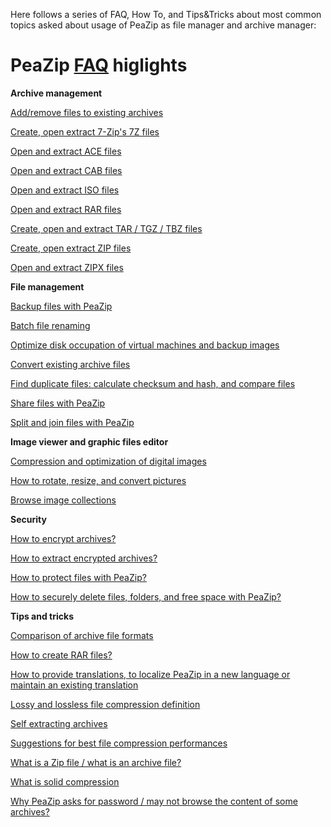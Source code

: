 Here follows a series of FAQ, How To, and Tips&Tricks about most common topics asked about usage of PeaZip as file manager and archive manager:

# PeaZip [FAQ](http://peazip.sourceforge.net/peazip-help-faq.html) higlights #

**Archive management**

[Add/remove files to existing archives](http://peazip.sourceforge.net/add-remove-files-from-archive.html)

[Create, open extract 7-Zip's 7Z files](http://peazip.sourceforge.net/7zip-files-utility.html)

[Open and extract ACE files](http://peazip.sourceforge.net/ace-files-utility.html)

[Open and extract CAB files](http://peazip.sourceforge.net/cab-files-utility.html)

[Open and extract ISO files](http://peazip.sourceforge.net/iso-image-files.html)

[Open and extract RAR files](http://peazip.sourceforge.net/free-rar.html)

[Create, open and extract TAR / TGZ / TBZ files](http://peazip.sourceforge.net/tar-windows.html)

[Create, open extract ZIP files](http://peazip.sourceforge.net/zip-files-utility.html)

[Open and extract ZIPX files](http://peazip.sourceforge.net/zipx-files-software.html)


**File management**

[Backup files with PeaZip](http://peazip.sourceforge.net/backup-files.html)

[Batch file renaming](http://http://peazip.sourceforge.net/batch-file-rename.html)

[Optimize disk occupation of virtual machines and backup images](http://peazip.sourceforge.net/optimize-virtual-machines-backup-images.html)

[Convert existing archive files](http://peazip.sourceforge.net/convert-files.html)

[Find duplicate files: calculate checksum and hash, and compare files](http://peazip.sourceforge.net/duplicates-hash-checksum.html)

[Share files with PeaZip](http://peazip.sourceforge.net/share-files-sharing.html)

[Split and join files with PeaZip](http://peazip.sourceforge.net/file-split.html)

**Image viewer and graphic files editor**

[Compression and optimization of digital images](http://peazip.sourceforge.net/compress-resize-jpeg-png-files.html)

[How to rotate, resize, and convert pictures](http://peazip.sourceforge.net/edit-graphic-files.html)

[Browse image collections](http://peazip.sourceforge.net/image-viewer.html)


**Security**

[How to encrypt archives?](http://peazip.sourceforge.net/encrypt-files.html)

[How to extract encrypted archives?](http://peazip.sourceforge.net/extract-encrypted-files.html)

[How to protect files with PeaZip?](http://peazip.sourceforge.net/protect-files.html)

[How to securely delete files, folders, and free space with PeaZip?](http://peazip.sourceforge.net/secure-delete.html)


**Tips and tricks**

[Comparison of archive file formats](http://peazip.sourceforge.net/archive-file-formats-comparison.html)

[How to create RAR files?](http://peazip.sourceforge.net/free-rar-create.html)

[How to provide translations, to localize PeaZip in a new language or maintain an existing translation](http://peazip.sourceforge.net/peazip-free-archiver.html#free_rar_software)

[Lossy and lossless file compression definition](http://peazip.sourceforge.net/lossless-compression-lossy-compression.html)

[Self extracting archives](http://peazip.sourceforge.net/self-extracting-archives.html)

[Suggestions for best file compression performances](http://peazip.sourceforge.net/file-compression-performances.html)

[What is a Zip file / what is an archive file?](http://peazip.sourceforge.net/what-is-zip-file.html)

[What is solid compression](http://peazip.sourceforge.net/what-is-solid-compression.html)

[Why PeaZip asks for password / may not browse the content of some archives?](http://peazip.sourceforge.net/peazip-password.html)